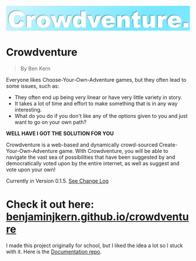 ![Logo](Logo.png)

# Crowdventure

> By Ben Kern

Everyone likes Choose-Your-Own-Adventure games, but they often lead to some issues, such as:

- They often end up being very linear or have very little variety in story.
- It takes a lot of time and effort to make something that is in any way interesting.
- What do you do if you don't like any of the options given to you and just want to go on your own path?

**WELL HAVE I GOT THE SOLUTION FOR YOU**

Crowdventure is a web-based and dynamically crowd-sourced Create-Your-Own-Adventure game. With Crowdventure, you will be able to navigate the vast sea of possibilities that have been suggested by and democratically voted upon by the entire internet, as well as suggest and vote upon your own!

Currently in Version 0.1.5. [See Change Log](https://github.com/benjaminjkern/crowdventure/blob/master/CHANGELOG.md)

# Check it out here: [benjaminjkern.github.io/crowdventure](https://benjaminjkern.github.io/crowdventure)

I made this project originally for school, but I liked the idea a lot so I stuck with it.
Here is the [Documentation repo](https://github.com/benjaminjkern/cmsi-402-senior-project-lab).
